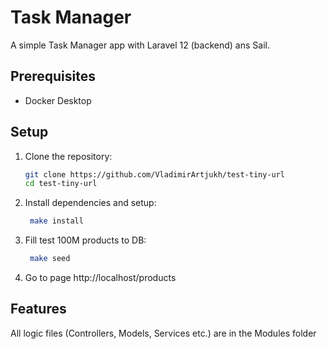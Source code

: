 # Task Manager

A simple Task Manager app with Laravel 12 (backend) ans Sail.

## Prerequisites
- Docker Desktop

## Setup
1. Clone the repository:
   ```bash
   git clone https://github.com/VladimirArtjukh/test-tiny-url
   cd test-tiny-url

2. Install dependencies and setup:
   ```bash
    make install

3. Fill test 100M products to DB:
   ```bash
    make seed
   
4. Go to page http://localhost/products
   
## Features
All logic files (Controllers, Models, Services etc.) are in the Modules folder


